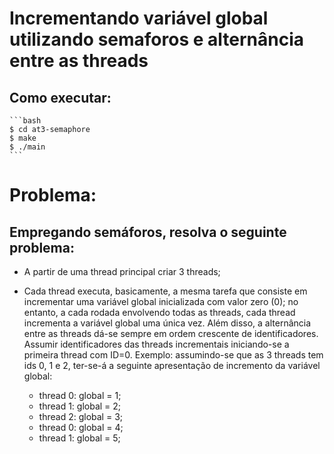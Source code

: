 # **Incrementando variável global utilizando semaforos e alternância entre as threads**

## **Como executar:**
    
    ```bash
    $ cd at3-semaphore
    $ make
    $ ./main
    ```

# **Problema:**




## **Empregando semáforos, resolva o seguinte problema:**

- A partir de uma thread principal criar 3 threads;

- Cada thread executa, basicamente, a mesma tarefa que consiste em incrementar uma variável global
inicializada com valor zero (0); no entanto, a cada rodada envolvendo todas as threads, cada thread
incrementa a variável global uma única vez. Além disso, a alternância entre as threads dá-se sempre
em ordem crescente de identificadores. Assumir identificadores das threads incrementais iniciando-se
a primeira thread com ID=0. Exemplo: assumindo-se que  as 3 threads tem ids 0, 1 e 2, ter-se-á a
seguinte apresentação de incremento da variável global:

    - thread 0: global = 1;
    - thread 1: global = 2;
    - thread 2: global = 3;
    - thread 0: global = 4;
    - thread 1: global = 5;